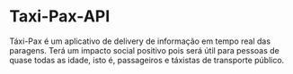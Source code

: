 # Taxi-Pax-API
Táxi-Pax é um aplicativo de delivery de informação em tempo real das paragens. Terá um impacto social positivo pois será útil para pessoas de quase todas as idade, isto é, passageiros e táxistas de transporte público. 
